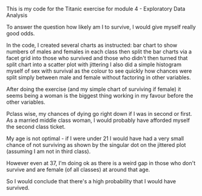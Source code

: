 This is my code for the Titanic exercise for module 4 - Exploratory Data Analysis

To answer the question how likely am I to survive, I would give myself really good odds. 

In the code, I created several charts as instructed: 
bar chart to show numbers of males and females in each class
then split the bar charts via a facet grid into those who survived and those who didn't
then turned that split chart into a scatter plot with jittering
I also did a simple histogram myself of sex with survival as the colour to see quickly how chances were split simply between male and female without factoring in other variables.

After doing the exercise (and my simple chart of surviving if female) it seems being a woman is the biggest thing working in my favour before the other variables. 

Pclass wise, my chances of dying go right down if I was in second or first. As a married middle class woman, I would probably have afforded myself the second class ticket. 

My age is not optimal - if I were under 21 I would have had a very small chance of not surviving as shown by the singular dot on the jittered plot (assuming I am not in third class).

However even at 37, I'm doing ok as there is a weird gap in those who don't survive and are female (of all classes) at around that age. 

So I would conclude that there's a high probability that I would have survived. 

